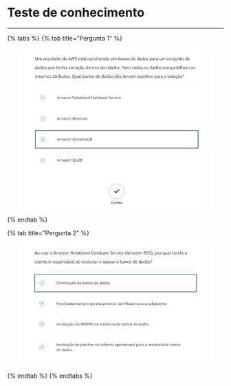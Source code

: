 # Teste de conhecimento

***

{% tabs %}
{% tab title="Pergunta 1" %}
<figure><img src="../../.gitbook/assets/image (70).png" alt=""><figcaption></figcaption></figure>
{% endtab %}

{% tab title="Pergunta 2" %}
<figure><img src="../../.gitbook/assets/image (71).png" alt=""><figcaption></figcaption></figure>
{% endtab %}
{% endtabs %}
